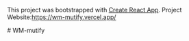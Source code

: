 
This project was bootstrapped with [Create React App](https://github.com/facebook/create-react-app).
Project Website:https://wm-mutify.vercel.app/


#   W M - m u t i f y 
 
 
